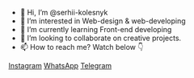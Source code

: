 - 👋 Hi, I’m @serhii-kolesnyk
- 👀 I’m interested in Web-design & web-developing
- 🌱 I’m currently learning Front-end developing
- 💞️ I’m looking to collaborate on creative projects.
- 📫 How to reach me? Watch below 👇 

<a href="https://www.instagram.com/serhii.kolesnyk">Instagram</a>
<a href="https://wa.me/380962170201">WhatsApp</a>
<a href="https://t.me/serhii_kolesnyk">Telegram</a>

<!---
serhii-kolesnyk/serhii-kolesnyk is a ✨ special ✨ repository because its `README.md` (this file) appears on your GitHub profile.
You can click the Preview link to take a look at your changes.
--->
